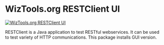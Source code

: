 # WizTools.org RESTClient UI
[![WizTools.org RESTClient UI](https://img.shields.io/badge/chocolatey-wiztools--rest--client--ui-brightgreen.svg)](https://chocolatey.org/packages/wiztools-rest-client-ui/)

RESTClient is a Java application to test RESTful webservices. It can be used to test variety of HTTP communications. This package installs GUI version.